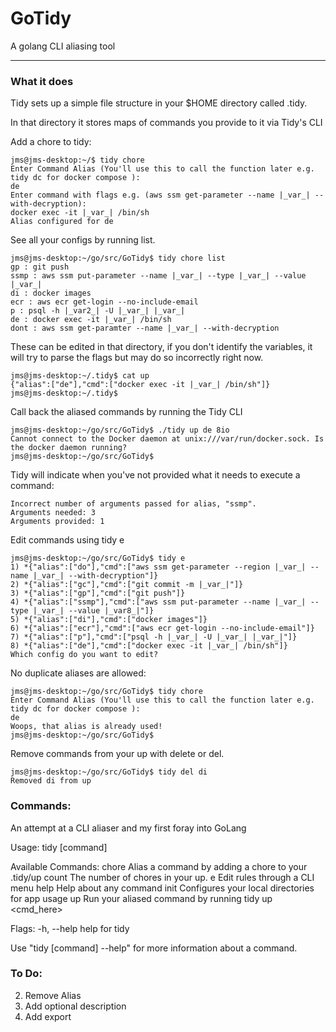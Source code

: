 # GoTidy

A golang CLI aliasing tool

--------------------------------------------------------------------
### What it does
Tidy sets up a simple file structure in your $HOME directory called .tidy. 


In that directory it stores maps of commands you provide to it via Tidy's CLI

Add a chore to tidy:

```
jms@jms-desktop:~/$ tidy chore
Enter Command Alias (You'll use this to call the function later e.g. tidy dc for docker compose ): 
de
Enter command with flags e.g. (aws ssm get-parameter --name |_var_| --with-decryption): 
docker exec -it |_var_| /bin/sh
Alias configured for de
```

See all your configs by running list.

```
jms@jms-desktop:~/go/src/GoTidy$ tidy chore list
gp : git push
ssmp : aws ssm put-parameter --name |_var_| --type |_var_| --value |_var_|
di : docker images
ecr : aws ecr get-login --no-include-email
p : psql -h |_var2_| -U |_var_| |_var_|
de : docker exec -it |_var_| /bin/sh
dont : aws ssm get-paramter --name |_var_| --with-decryption

```

These can be edited in that directory, if you don't identify the variables, it will try to parse the flags but may do so incorrectly right now. 


```
jms@jms-desktop:~/.tidy$ cat up
{"alias":["de"],"cmd":["docker exec -it |_var_| /bin/sh"]}
jms@jms-desktop:~/.tidy$ 
```

Call back the aliased commands by running the Tidy CLI

```
jms@jms-desktop:~/go/src/GoTidy$ ./tidy up de 8io
Cannot connect to the Docker daemon at unix:///var/run/docker.sock. Is the docker daemon running?
jms@jms-desktop:~/go/src/GoTidy$ 

```

Tidy will indicate when you've not provided what it needs to execute a command:

```
Incorrect number of arguments passed for alias, "ssmp".
Arguments needed: 3
Arguments provided: 1
```

Edit commands using tidy e

```
jms@jms-desktop:~/go/src/GoTidy$ tidy e
1) *{"alias":["do"],"cmd":["aws ssm get-parameter --region |_var_| --name |_var_| --with-decryption"]}
2) *{"alias":["gc"],"cmd":["git commit -m |_var_|"]}
3) *{"alias":["gp"],"cmd":["git push"]}
4) *{"alias":["ssmp"],"cmd":["aws ssm put-parameter --name |_var_| --type |_var_| --value |_var8_|"]}
5) *{"alias":["di"],"cmd":["docker images"]}
6) *{"alias":["ecr"],"cmd":["aws ecr get-login --no-include-email"]}
7) *{"alias":["p"],"cmd":["psql -h |_var_| -U |_var_| |_var_|"]}
8) *{"alias":["de"],"cmd":["docker exec -it |_var_| /bin/sh"]}
Which config do you want to edit?

```

No duplicate aliases are allowed:

```
jms@jms-desktop:~/go/src/GoTidy$ tidy chore
Enter Command Alias (You'll use this to call the function later e.g. tidy dc for docker compose ): 
de
Woops, that alias is already used!
jms@jms-desktop:~/go/src/GoTidy$ 

```

Remove commands from your up with delete or del. 


```
jms@jms-desktop:~/go/src/GoTidy$ tidy del di
Removed di from up
```

### Commands:
An attempt at a CLI aliaser and my first foray into GoLang

Usage:
  tidy [command]

Available Commands:
  chore       Alias a command by adding a chore to your .tidy/up
  count       The number of chores in your up.
  e           Edit rules through a CLI menu
  help        Help about any command
  init        Configures your local directories for app usage
  up          Run your aliased command by running tidy up <cmd_here>


Flags:
  -h, --help   help for tidy

Use "tidy [command] --help" for more information about a command.

### To Do:

2. Remove Alias
5. Add optional description
7. Add export